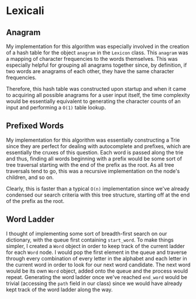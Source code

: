 # Lexicali

## Anagram

My implementation for this algorithm was especially involved in the creation of a hash table for the object `anagram` in the `Lexicon` class. This `anagram` was a mapping of character frequencies to the words themselves. This was especially helpful for grouping all anagrams together since, by definition, if two words are anagrams of each other, they have the same character frequencies. 

Therefore, this hash table was constructed upon startup and when it came to acquiring all possible anagrams for a user input itself, the time complexity would be essentially equivalent to generating the character counts of an input and performing a `O(1)` table lookup.

## Prefixed Words

My implementation for this algorithm was essentially constructing a Trie since they are perfect for dealing with autocomplete and prefixes, which are essentially the cruxes of this question. Each word is passed along the trie and thus, finding all words beginning with a prefix would be some sort of tree traversal starting with the end of the prefix as the root. As all tree traversals tend to go, this was a recursive implementation on the node's children, and so on. 

Clearly, this is faster than a typical `O(n)` implementation since we've already condensed our search criteria with this tree structure, starting off at the end of the prefix as the root.

## Word Ladder

I thought of implementing some sort of breadth-first search on our dictionary, with the queue first containing `start_word`. To make things simpler, I created a `Word` object in order to keep track of the current ladder for each `Word` node. I would pop the first element in the queue and traverse through every combination of every letter in the alphabet and each letter in the current word in order to look for our next word candidate. The next word would be its own `Word` object, added onto the queue and the process would repeat. Generating the word ladder once we've reached `end_word` would be trivial (accessing the `path` field in our class) since we would have already kept track of the word ladder along the way.

